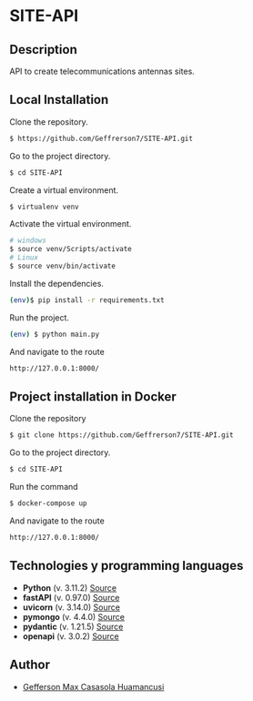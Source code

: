# SITE-API

## Description
API to create telecommunications antennas sites.

## Local Installation

Clone the repository.

```bash
$ https://github.com/Geffrerson7/SITE-API.git
```

Go to the project directory.

```bash
$ cd SITE-API
```

Create a virtual environment.

```sh
$ virtualenv venv
```
Activate the virtual environment.
```sh
# windows
$ source venv/Scripts/activate
# Linux
$ source venv/bin/activate
```

Install the dependencies.

```sh
(env)$ pip install -r requirements.txt
```

Run the project.
```sh
(env) $ python main.py
```

And navigate to the route
```sh
http://127.0.0.1:8000/
```

## Project installation in Docker

Clone the repository

```bash
$ git clone https://github.com/Geffrerson7/SITE-API.git
```

Go to the project directory.

```bash
$ cd SITE-API
```

Run the command
```sh
$ docker-compose up
```

And navigate to the route
```sh
http://127.0.0.1:8000/
```

## Technologies y programming languages 

* **Python** (v. 3.11.2) [Source](https://www.python.org/)
* **fastAPI** (v. 0.97.0)  [Source](https://fastapi.tiangolo.com/)
* **uvicorn** (v. 3.14.0) [Source](https://www.uvicorn.org/)
* **pymongo** (v. 4.4.0) [Source](https://pymongo.readthedocs.io/en/stable/)
* **pydantic** (v. 1.21.5) [Source](https://docs.pydantic.dev/latest/)
* **openapi** (v. 3.0.2) [Source](https://spec.openapis.org/oas/v3.0.2)


## Author
- [Gefferson Max Casasola Huamancusi](https://www.github.com/Geffrerson7)